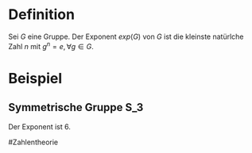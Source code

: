 # Definition
Sei $G$ eine Gruppe. Der Exponent $exp(G)$ von $G$ ist die kleinste natürlche Zahl $n$ mit $g^n =e, \forall g \in G$.


# Beispiel
## Symmetrische Gruppe S_3
Der Exponent ist $6$.


#Zahlentheorie 